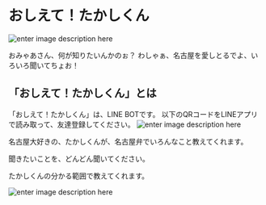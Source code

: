 # おしえて！たかしくん


![enter image description here](https://lh3.googleusercontent.com/UK-vfxLpSagRcIJWThE4KzxNjR2UgQ5xgtqsUStgCW-b7TNBhU73fLFIcrDL8gc3Jn5fZGm1UXaoZPpgAAc4C1YB1tFYjSSdDpbJFsNrZCTYth6yCz4a3j99qKiAtR81NROmidM)

おみゃあさん、何が知りたいんかのぉ？
わしゃぁ、名古屋を愛しとるでよ、いろいろ聞いてちょお！


## 「おしえて！たかしくん」とは

「おしえて！たかしくん」は、LINE BOTです。
以下のQRコードをLINEアプリで読み取って、友達登録してください。
![enter image description here](https://lh3.googleusercontent.com/fx0vGtzSTJA7AFl3iMJ3EdMYbCRm5WP3XuVxsY06R8E-eOWW_gRSOZ1RAQpA8U_ZLKOrfn6hD7XW6FzNLTyyyEU69q_sllDnoKi6PmzOm1h1wIz_HRLjzZSVbPaVCAlsBa332VY=s360-no)

名古屋大好きの、たかしくんが、名古屋弁でいろんなこと教えてくれます。

聞きたいことを、どんどん聞いてください。

たかしくんの分かる範囲で教えてくれます。

![enter image description here](https://lh3.googleusercontent.com/8XzN-Vrnn0yuz6AVoYUbMWwXB7Zprs2gcyNK2kQr2XgxUiOpBbBlmWVXthjSr9VR4dWxncgB-ISan_qvgj_Due98X0wvTVX7JDVIcIia7CIasgkHmLY0DbaAPnWDuuyjQpW8CQQ=w300-h562-no)




